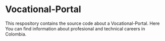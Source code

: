 # Vocational-Portal
This respository contains the source code about a Vocational-Portal. Here You can find information about profesional and technical careers in Colombia.
